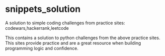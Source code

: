 # snippets_solution
A solution to simple coding challenges from practice sites: codewars,hackerrank,leetcode

This contains a solution to python challenges from the above practice sites.
This sites provide practice and are a great resource when building programming logic and confidence.
